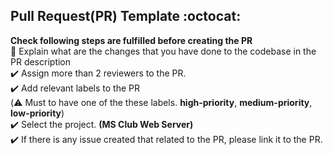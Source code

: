## Pull Request(PR) Template :octocat:

**Check following steps are fulfilled before creating the PR** <br>
📝 Explain what are the changes that you have done to the codebase in the PR description<br>
✔️ Assign more than 2 reviewers to the PR. <br>
✔️ Add relevant labels to the PR <br>
(⚠️ Must to have one of the these labels. **high-priority**, **medium-priority**, **low-priority**)<br>
✔️ Select the project. **(MS Club Web Server)** <br>
✔️ If there is any issue created that related to the PR, please link it to the PR.
